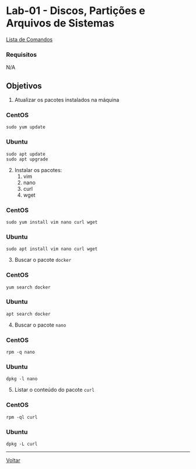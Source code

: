 # Lab-01 - Discos, Partições e Arquivos de Sistemas

[Lista de Comandos](../comandos.md)

### Requisitos

N/A

## Objetivos


1. Atualizar os pacotes instalados na máquina

### CentOS

```
sudo yum update
```

### Ubuntu

```
sudo apt update
sudo apt upgrade
```

2. Instalar os pacotes:
    1. vim
    2. nano
    3. curl
    4. wget


### CentOS

```
sudo yum install vim nano curl wget
```

### Ubuntu

```
sudo apt install vim nano curl wget
```

3. Buscar o pacote `docker`

### CentOS

```
yum search docker
```

### Ubuntu

```
apt search docker
```

4. Buscar o pacote `nano`

### CentOS

```
rpm -q nano
```

### Ubuntu

```
dpkg -l nano
```

5. Listar o conteúdo do pacote `curl`

### CentOS

```
rpm -ql curl
```

### Ubuntu

```
dpkg -L curl
```

----------------
[Voltar](README.md)
